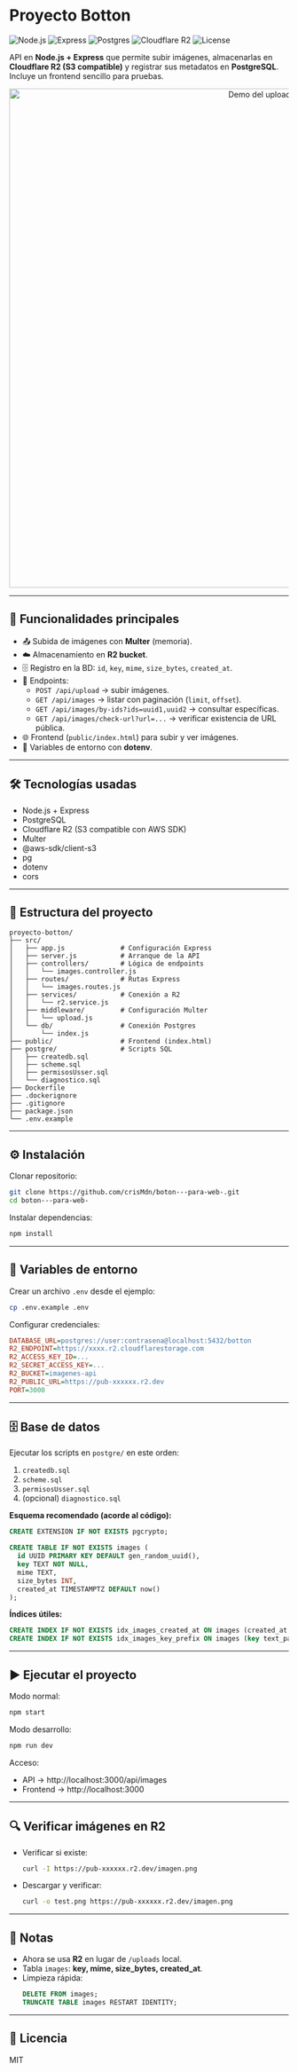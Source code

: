 # Proyecto Botton  

![Node.js](https://img.shields.io/badge/Node.js-18%2B-green?logo=node.js)
![Express](https://img.shields.io/badge/Express.js-API-lightgrey?logo=express)
![Postgres](https://img.shields.io/badge/PostgreSQL-17-blue?logo=postgresql)
![Cloudflare R2](https://img.shields.io/badge/Storage-Cloudflare%20R2-orange?logo=cloudflare)
![License](https://img.shields.io/badge/License-MIT-yellow)

API en **Node.js + Express** que permite subir imágenes, almacenarlas en **Cloudflare R2 (S3 compatible)** y registrar sus metadatos en **PostgreSQL**. Incluye un frontend sencillo para pruebas.

<p align="center">
  <!-- Reemplaza esta ruta cuando subas tu captura o GIF -->
  <!-- Imagen (recomendada): docs/demo.png -->
  <!-- GIF (opcional): docs/demo.gif -->
  <img src="docs/demo.png" alt="Demo del uploader" width="900">
</p>

---

## 🚀 Funcionalidades principales
- 📤 Subida de imágenes con **Multer** (memoria).
- ☁️ Almacenamiento en **R2 bucket**.
- 🗄️ Registro en la BD: `id`, `key`, `mime`, `size_bytes`, `created_at`.
- 🔎 Endpoints:
  - `POST /api/upload` → subir imágenes.
  - `GET /api/images` → listar con paginación (`limit`, `offset`).
  - `GET /api/images/by-ids?ids=uuid1,uuid2` → consultar específicas.
  - `GET /api/images/check-url?url=...` → verificar existencia de URL pública.
- 🌐 Frontend (`public/index.html`) para subir y ver imágenes.
- 🔐 Variables de entorno con **dotenv**.

---

## 🛠️ Tecnologías usadas
- Node.js + Express  
- PostgreSQL  
- Cloudflare R2 (S3 compatible con AWS SDK)  
- Multer  
- @aws-sdk/client-s3  
- pg  
- dotenv  
- cors  

---

## 📂 Estructura del proyecto
```
proyecto-botton/
├── src/
│   ├── app.js              # Configuración Express
│   ├── server.js           # Arranque de la API
│   ├── controllers/        # Lógica de endpoints
│   │   └── images.controller.js
│   ├── routes/             # Rutas Express
│   │   └── images.routes.js
│   ├── services/           # Conexión a R2
│   │   └── r2.service.js
│   ├── middleware/         # Configuración Multer
│   │   └── upload.js
│   └── db/                 # Conexión Postgres
│       └── index.js
├── public/                 # Frontend (index.html)
├── postgre/                # Scripts SQL
│   ├── createdb.sql
│   ├── scheme.sql
│   ├── permisosUsser.sql
│   └── diagnostico.sql
├── Dockerfile
├── .dockerignore
├── .gitignore
├── package.json
└── .env.example
```

---

## ⚙️ Instalación

Clonar repositorio:
```bash
git clone https://github.com/crisMdn/boton---para-web-.git
cd boton---para-web-
```

Instalar dependencias:
```bash
npm install
```

---

## 🔑 Variables de entorno
Crear un archivo `.env` desde el ejemplo:
```bash
cp .env.example .env
```

Configurar credenciales:
```ini
DATABASE_URL=postgres://user:contrasena@localhost:5432/botton
R2_ENDPOINT=https://xxxx.r2.cloudflarestorage.com
R2_ACCESS_KEY_ID=...
R2_SECRET_ACCESS_KEY=...
R2_BUCKET=imagenes-api
R2_PUBLIC_URL=https://pub-xxxxxx.r2.dev
PORT=3000
```

---

## 🗄️ Base de datos
Ejecutar los scripts en `postgre/` en este orden:
1. `createdb.sql`  
2. `scheme.sql`  
3. `permisosUsser.sql`  
4. (opcional) `diagnostico.sql`  

**Esquema recomendado (acorde al código):**
```sql
CREATE EXTENSION IF NOT EXISTS pgcrypto;

CREATE TABLE IF NOT EXISTS images (
  id UUID PRIMARY KEY DEFAULT gen_random_uuid(),
  key TEXT NOT NULL,
  mime TEXT,
  size_bytes INT,
  created_at TIMESTAMPTZ DEFAULT now()
);
```

**Índices útiles:**
```sql
CREATE INDEX IF NOT EXISTS idx_images_created_at ON images (created_at DESC);
CREATE INDEX IF NOT EXISTS idx_images_key_prefix ON images (key text_pattern_ops);
```

---

## ▶️ Ejecutar el proyecto
Modo normal:
```bash
npm start
```

Modo desarrollo:
```bash
npm run dev
```

Acceso:
- API → http://localhost:3000/api/images  
- Frontend → http://localhost:3000  

---

## 🔍 Verificar imágenes en R2
- Verificar si existe:
  ```bash
  curl -I https://pub-xxxxxx.r2.dev/imagen.png
  ```
- Descargar y verificar:
  ```bash
  curl -o test.png https://pub-xxxxxx.r2.dev/imagen.png
  ```

---

## 🧹 Notas
- Ahora se usa **R2** en lugar de `/uploads` local.
- Tabla `images`: **key, mime, size_bytes, created_at**.
- Limpieza rápida:
  ```sql
  DELETE FROM images;
  TRUNCATE TABLE images RESTART IDENTITY;
  ```

---

## 📜 Licencia
MIT
